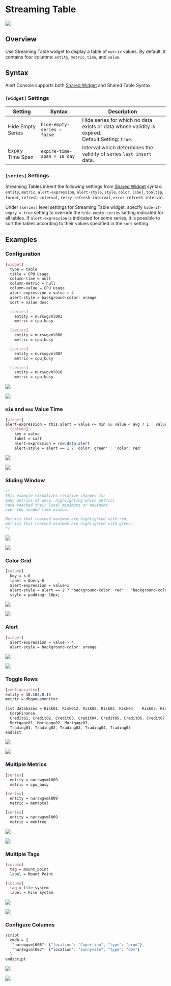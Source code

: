 # Streaming Table

![](./images/db-summary.png)

## Overview

Use Streaming Table widget to display a table of `metric` values. By default, it contains four columns: `entity`, `metric`, `time`, and `value`.

## Syntax

Alert Console supports both [Shared Widget](../shared/README.md) and Shared Table Syntax.

### `[widget]` Settings

Setting | Syntax | Description
--|--|--
Hide Empty Series | `hide-empty-series = false` | Hide series for which no data exists or data whose validity is expired.<br>Default Setting: `true`.
Expiry Time Span | `expire-time-span = 10 day` | Interval which determines the validity of series `last insert` data.

### `[series]` Settings

Streaming Tables inherit the following settings from [Shared Widget](../shared/README.md) syntax: `entity`, `metric`, `alert-expression`, `alert-style`, `style`, `color`, `label`, `tooltip`, `format`, `refresh-interval`, `retry-refresh-interval`, `error-refresh-interval`.

Under `[series]` level settings for Streaming Table widget, specify `hide-if-empty = true` setting to override the `hide-empty-series` setting indicated for all tables. If `alert-expression` is indicated for some series, it is possible to sort the tables according to their values specified in the `sort` setting.

## Examples

### Configuration

```css
[widget]
  type = table
  title = CPU Usage
  column-time = null
  column-metric = null
  column-value = CPU Usage
  alert-expression = value > 4
  alert-style = background-color: orange
  sort = value desc

  [series]
    entity = nurswgvml003
    metric = cpu_busy

  [series]
    entity = nurswgvml006
    metric = cpu_busy

  [series]
    entity = nurswgvml007
    metric = cpu_busy

  [series]
    entity = nurswgvml010
    metric = cpu_busy
```

![](./images/config-example.png)

[![](./images/button.png)](https://apps.axibase.com/chartlab/6489829c/3/)

### `min` and `max` Value Time

```css
[widget]
alert-expression = this.alert = value <= min && value < avg ? 1 : value >= max && value > avg ? 2 : 0
  [column]
    key = value
    label = Last
    alert-expression = row.data.alert
    alert-style = alert == 1 ? 'color: green' : 'color: red'
```

![](./images/mix_max_value_time.png)

[![](./images/button.png)](https://apps.axibase.com/chartlab/37cbde3d/7/)

### Sliding Window

```css
/*
This example visualizes relative changes for 
many metrics at once, highlighting which metrics 
have reached their local minimums or maximums 
over the loaded time window. 

Metrics that reached maximum are highlighted with red, 
metrics that reached minimum are highlighted with green.
*/
```

![](./images/streaming_table_sliding_windows.png)

[![](./images/button.png)](https://apps.axibase.com/chartlab/37cbde3d)

### Color Grid

```css
[column]
  key = s-6   
  label = Query-6
  alert-expression = value+1
  alert-style = alert == 2 ? 'background-color: red' : 'background-color: #8DB600'
  style = padding: 10px;
```

![](./images/color_grid_table.png)

[![](./images/button.png)](https://apps.axibase.com/chartlab/6489829c/8/)

### Alert

```css
[widget]
  alert-expression = value > 4
  alert-style = background-color: orange
```

![](./images/streaming-table-1.png)

[![](./images/button.png)](https://apps.axibase.com/chartlab/6489829c)

### Toggle Rows

```css
[configuration]
entity = 10.102.0.15
metric = dbqueuemonitor
  
list databases = Risk01, Risk012, Risk02, Risk03, Risk04,   Risk05, Risk06, 
  CorpFinance,
  Credit01, Credit02, Credit03, Credit04, Credit05, Credit06, Credit07, Credit08, 
  Mortgage01, Mortgage02, Mortgage03, 
  Trading01, Trading02, Trading03, Trading04, Trading05
endlist
```

![](./images/db-summary.png)

[![](./images/button.png)](https://apps.axibase.com/chartlab/bb65c060)

### Multiple Metrics

```css
[series]
  entity = nurswgvml009
  metric = cpu_busy

[series]
  entity = nurswgvml009
  metric = memtotal

[series]
  entity = nurswgvml009
  metric = memfree
```

![](images/streaming-table-2.png)

[![](./images/button.png)](https://apps.axibase.com/chartlab/6489829c/2/)

### Multiple Tags

```css
[column]
  tag = mount_point
  label = Mount Point

[column]
  tag = file_system
  label = File System
```

![](./images/table_multiple_tags.png)

[![](./images/button.png)](https://apps.axibase.com/chartlab/fa6e2d15/4/)

### Configure Columns

```css
script
  cmdb = {
   "nurswgvml006": {"location": "Cupertino", "type": "prod"}, 
   "nurswgvml007": {"location": "Sunnyvale", "type": "dev"}
  }
endscript
```

![](./images/table-widget-extra-columns.png)

[![](./images/button.png)](https://apps.axibase.com/chartlab/fb8bdf13/4/)